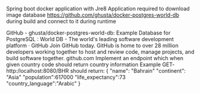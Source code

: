 Spring boot docker application with Jre8
Application required to download image database https://github.com/ghusta/docker-postgres-world-db during build and connect to it during runtime

GitHub - ghusta/docker-postgres-world-db: Example Database for PostgreSQL : World DB - The world's leading software development platform · GitHub
Join GitHub today. GitHub is home to over 28 million developers working together to host and review code, manage projects, and build software together.
github.com
Implement an endpoint which when given country code should return country information
Example  GET- http:/localhost:8080/BHR should return:
{
"name": "Bahrain"
"continent": "Asia"
"population":617000
"life_expectancy":73
"country_language":"Arabic"
}


